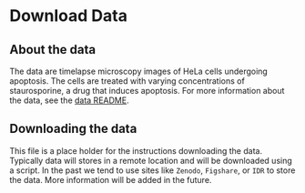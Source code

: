 # Download Data

## About the data
The data are timelapse microscopy images of HeLa cells undergoing apoptosis.
The cells are treated with varying concentrations of staurosporine, a drug that induces apoptosis.
For more information about the data, see the [data README](../data/README.md).

## Downloading the data
This file is a place holder for the instructions downloading the data.
Typically data will stores in a remote location and will be downloaded using a script.
In the past we tend to use sites like `Zenodo`, `Figshare`, or `IDR` to store the data.
More information will be added in the future.
